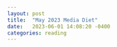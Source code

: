 ```yaml
---
layout: post
title:  "May 2023 Media Diet"
date:   2023-06-01 14:08:20 -0400
categories: reading
---
```



